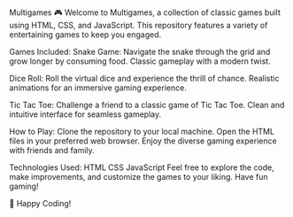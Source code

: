 
Multigames
🎮 Welcome to Multigames, a collection of classic games built using HTML, CSS, and JavaScript. This repository features a variety of entertaining games to keep you engaged.

Games Included:
Snake Game:
Navigate the snake through the grid and grow longer by consuming food.
Classic gameplay with a modern twist.

Dice Roll:
Roll the virtual dice and experience the thrill of chance.
Realistic animations for an immersive gaming experience.

Tic Tac Toe:
Challenge a friend to a classic game of Tic Tac Toe.
Clean and intuitive interface for seamless gameplay.

How to Play:
Clone the repository to your local machine.
Open the HTML files in your preferred web browser.
Enjoy the diverse gaming experience with friends and family.

Technologies Used:
HTML
CSS
JavaScript
Feel free to explore the code, make improvements, and customize the games to your liking. Have fun gaming!

🚀 Happy Coding!
